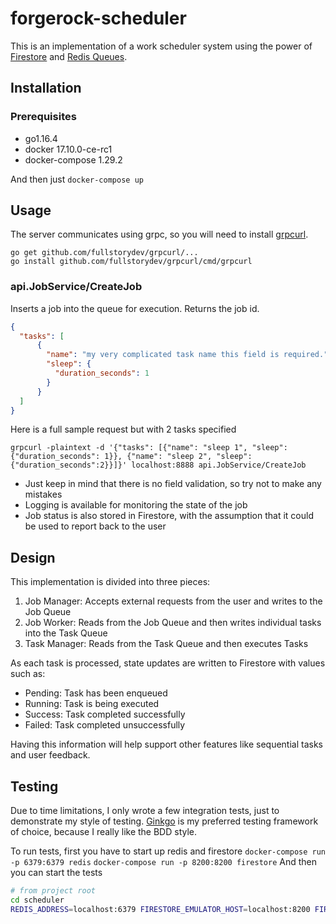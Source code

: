 # forgerock-scheduler
This is an implementation of a work scheduler system using the power of [Firestore](https://firebase.google.com/docs/firestore) and [Redis Queues](https://github.com/adjust/rmq).

## Installation

### Prerequisites
* go1.16.4
* docker 17.10.0-ce-rc1
* docker-compose 1.29.2

And then just `docker-compose up`

## Usage
The server communicates using grpc, so you will need to install [grpcurl](https://github.com/fullstorydev/grpcurl#from-source).

```
go get github.com/fullstorydev/grpcurl/...
go install github.com/fullstorydev/grpcurl/cmd/grpcurl
```
### api.JobService/CreateJob
Inserts a job into the queue for execution. Returns the job id.
```json
{
  "tasks": [
	  {
	    "name": "my very complicated task name this field is required.",
	    "sleep": {
	      "duration_seconds": 1
	    }
	  }
  ]
}
```
Here is a full sample request but with 2 tasks specified
```
grpcurl -plaintext -d '{"tasks": [{"name": "sleep 1", "sleep": {"duration_seconds": 1}}, {"name": "sleep 2", "sleep": {"duration_seconds":2}}]}' localhost:8888 api.JobService/CreateJob
```
* Just keep in mind that there is no field validation, so try not to make any mistakes
* Logging is available for monitoring the state of the job
* Job status is also stored in Firestore, with the assumption that it could be used to report back to the user

## Design
This implementation is divided into three pieces:
1. Job Manager: Accepts external requests from the user and writes to the Job Queue
2. Job Worker: Reads from the Job Queue and then writes individual tasks into the Task Queue
3. Task Manager: Reads from the Task Queue and then executes Tasks

As each task is processed, state updates are written to Firestore with values such as:
* Pending: Task has been enqueued
* Running: Task is being executed
* Success: Task completed successfully
* Failed: Task completed unsuccessfully

Having this information will help support other features like sequential tasks and user feedback.

## Testing
Due to time limitations, I only wrote a few integration tests, just to demonstrate my style of testing.  [Ginkgo](github.com/onsi/ginkgo) is my preferred testing framework of choice, because I really like the BDD style.

To run tests, first you have to start up redis and firestore
`docker-compose run -p 6379:6379 redis` 
`docker-compose run -p 8200:8200 firestore`
And then you can start the tests
```bash
# from project root
cd scheduler
REDIS_ADDRESS=localhost:6379 FIRESTORE_EMULATOR_HOST=localhost:8200 FIRESTORE_PROJECT_ID=development go test
```
